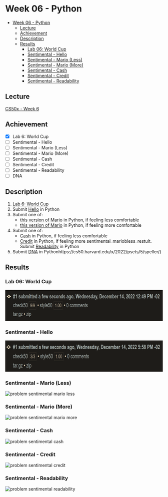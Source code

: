 # Week 06 - Python
- [Week 06 - Python](#week-06---python)
	- [Lecture](#lecture)
	- [Achievement](#achievement)
	- [Description](#description)
	- [Results](#results)
		- [Lab 06: World Cup](#lab-06-world-cup)
		- [Sentimental - Hello](#sentimental---hello)
		- [Sentimental - Mario (Less)](#sentimental---mario-less)
		- [Sentimental - Mario (More)](#sentimental---mario-more)
		- [Sentimental - Cash](#sentimental---cash)
		- [Sentimental - Credit](#sentimental---credit)
		- [Sentimental - Readability](#sentimental---readability)

## Lecture
[CS50x - Week 6](https://cs50.harvard.edu/x/2022/weeks/6/)
## Achievement

- [x] Lab 6: World Cup
- [ ] Sentimental - Hello
- [ ] Sentimental - Mario (Less)
- [ ] Sentimental - Mario (More)
- [ ] Sentimental - Cash
- [ ] Sentimental - Credit
- [ ] Sentimental - Readability
- [ ] DNA

## Description

1. [Lab 6: World Cup](https://cs50.harvard.edu/x/2022/labs/6/)
2. Submit [Hello](https://cs50.harvard.edu/x/2022/psets/6/hello/) in Python
3. Submit one of:
   - [this version of Mario](https://cs50.harvard.edu/x/2022/psets/6/mario/less/) in Python, if feeling less comfortable
   - [this version of Mario](https://cs50.harvard.edu/x/2022/psets/6/mario/more/) in Python, if feeling more comfortable
4. Submit one of:
   - [Cash](https://cs50.harvard.edu/x/2022/psets/6/cash/) in Python, if feeling less comfortable
   - [Credit](https://cs50.harvard.edu/x/2022/psets/6/credit/) in Python, if feeling more sentimental_mariobless_restult. Submit [Readability](https://cs50.harvard.edu/x/2022/psets/6/readability/) in Python
5. Submit [DNA](https://cs50.harvard.edu/x/2022/psets/6/dna/) in Pythonhttps://cs50.harvard.edu/x/2022/psets/5/speller/)


## Results

### Lab 06: World Cup
<img src="../../images/worldcup_result.png" alt="lab worldcup" height="100"/>

### Sentimental - Hello
<img src="../../images/sentimental_hello_result.png" alt="problem sentimental hello" height="100"/>

### Sentimental - Mario (Less)
<img src="../../images/sentimental_mario_less_restult.png" alt="problem sentimental mario less" height="100"/>

### Sentimental - Mario (More)
<img src="../../images/sentimental_mario_more_restult.png" alt="problem sentimental mario more" height="100"/>

### Sentimental - Cash
<img src="../../images/sentimental_cash_restult.png" alt="problem sentimental cash" height="100"/>

### Sentimental - Credit
<img src="../../images/sentimental_credit_restult.png" alt="problem sentimental credit" height="100"/>

### Sentimental - Readability
<img src="../../images/sentimental_readability_restult.png" alt="problem sentimental readability" height="100"/>
